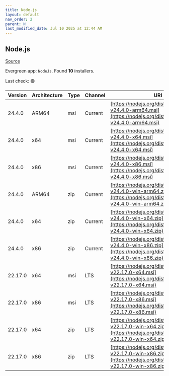 ```yaml
---
title: Node.js
layout: default
nav_order: 2
parent: N
last_modified_date: Jul 10 2025 at 12:44 AM
---
```


## Node.js

[Source](https://nodejs.org/)

Evergreen app: `NodeJs`. Found **10** installers.

Last check: 🟢

| Version | Architecture | Type | Channel | URI                                                                                                                      |
| ------- | ------------ | ---- | ------- | ------------------------------------------------------------------------------------------------------------------------ |
| 24.4.0  | ARM64        | msi  | Current | [https://nodejs.org/dist/v24.4.0/node-v24.4.0-arm64.msi](https://nodejs.org/dist/v24.4.0/node-v24.4.0-arm64.msi)         |
| 24.4.0  | x64          | msi  | Current | [https://nodejs.org/dist/v24.4.0/node-v24.4.0-x64.msi](https://nodejs.org/dist/v24.4.0/node-v24.4.0-x64.msi)             |
| 24.4.0  | x86          | msi  | Current | [https://nodejs.org/dist/v24.4.0/node-v24.4.0-x86.msi](https://nodejs.org/dist/v24.4.0/node-v24.4.0-x86.msi)             |
| 24.4.0  | ARM64        | zip  | Current | [https://nodejs.org/dist/v24.4.0/node-v24.4.0-win-arm64.zip](https://nodejs.org/dist/v24.4.0/node-v24.4.0-win-arm64.zip) |
| 24.4.0  | x64          | zip  | Current | [https://nodejs.org/dist/v24.4.0/node-v24.4.0-win-x64.zip](https://nodejs.org/dist/v24.4.0/node-v24.4.0-win-x64.zip)     |
| 24.4.0  | x86          | zip  | Current | [https://nodejs.org/dist/v24.4.0/node-v24.4.0-win-x86.zip](https://nodejs.org/dist/v24.4.0/node-v24.4.0-win-x86.zip)     |
| 22.17.0 | x64          | msi  | LTS     | [https://nodejs.org/dist/v22.17.0/node-v22.17.0-x64.msi](https://nodejs.org/dist/v22.17.0/node-v22.17.0-x64.msi)         |
| 22.17.0 | x86          | msi  | LTS     | [https://nodejs.org/dist/v22.17.0/node-v22.17.0-x86.msi](https://nodejs.org/dist/v22.17.0/node-v22.17.0-x86.msi)         |
| 22.17.0 | x64          | zip  | LTS     | [https://nodejs.org/dist/v22.17.0/node-v22.17.0-win-x64.zip](https://nodejs.org/dist/v22.17.0/node-v22.17.0-win-x64.zip) |
| 22.17.0 | x86          | zip  | LTS     | [https://nodejs.org/dist/v22.17.0/node-v22.17.0-win-x86.zip](https://nodejs.org/dist/v22.17.0/node-v22.17.0-win-x86.zip) |
